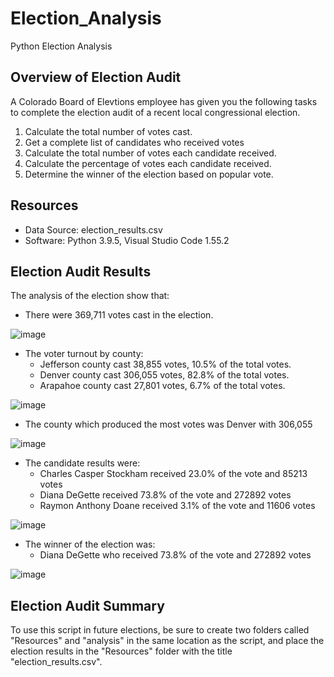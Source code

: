 # Election_Analysis
Python Election Analysis

## Overview of Election Audit
A Colorado Board of Elevtions employee has given you the following tasks to complete the election audit of a recent local congressional election.

1. Calculate the total number of votes cast.
2. Get a complete list of candidates who received votes
3. Calculate the total number of votes each candidate received.
4. Calculate the percentage of votes each candidate received.
5. Determine the winner of the election based on popular vote.

## Resources
- Data Source: election_results.csv
- Software: Python 3.9.5, Visual Studio Code 1.55.2

## Election Audit Results
The analysis of the election show that:
- There were 369,711 votes cast in the election.

![image](https://user-images.githubusercontent.com/40553064/118206247-ba76bc80-b427-11eb-9151-1bc1fd25ef5d.png)

- The voter turnout by county:
  - Jefferson county cast 38,855 votes, 10.5% of the total votes.
  - Denver county cast 306,055 votes, 82.8% of the total votes.
  - Arapahoe county cast 27,801 votes, 6.7% of the total votes. 

![image](https://user-images.githubusercontent.com/40553064/118206276-c5c9e800-b427-11eb-8c1f-9ca36b794480.png)

- The county which produced the most votes was Denver with 306,055

![image](https://user-images.githubusercontent.com/40553064/118206299-cfebe680-b427-11eb-91eb-ce5377a65522.png)

- The candidate results were:
  - Charles Casper Stockham received 23.0% of the vote and 85213 votes
  - Diana DeGette received 73.8% of the vote and 272892 votes
  - Raymon Anthony Doane received 3.1% of the vote and 11606 votes

![image](https://user-images.githubusercontent.com/40553064/118206382-0164b200-b428-11eb-9881-b6434267044a.png)

- The winner of the election was:
  - Diana DeGette who received 73.8% of the vote and 272892 votes

![image](https://user-images.githubusercontent.com/40553064/118206407-13465500-b428-11eb-8383-b6b38fe6bb62.png)

## Election Audit Summary

To use this script in future elections, be sure to create two folders called "Resources" and "analysis" in the same location as the script, and place the election results in the "Resources" folder with the title "election_results.csv".
